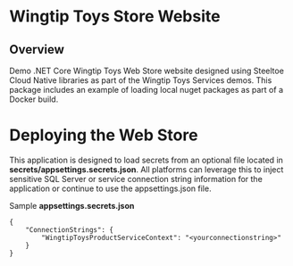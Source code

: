 # Wingtip Toys Store Website

## Overview
Demo .NET Core Wingtip Toys Web Store website designed using Steeltoe Cloud Native libraries as part of the Wingtip Toys Services demos. This package includes an example of loading local nuget packages as part of a Docker build. 

# Deploying the Web Store

This application is designed to load secrets from an optional file located in **secrets/appsettings.secrets.json**. All platforms can leverage this to inject sensitive SQL Server or service connection string information for the application or continue to use the appsettings.json file.

Sample **appsettings.secrets.json**

    {
        "ConnectionStrings": {
            "WingtipToysProductServiceContext": "<yourconnectionstring>"
        }    
    }  

